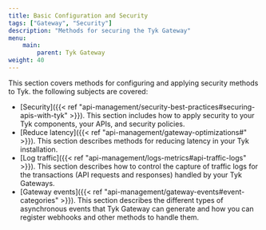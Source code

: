 ```yaml
---
title: Basic Configuration and Security
tags: ["Gateway", "Security"]
description: "Methods for securing the Tyk Gateway"
menu:
    main:
        parent: Tyk Gateway
weight: 40
---
```



This section covers methods for configuring and applying security methods to Tyk. the following subjects are covered:

- [Security]({{< ref "api-management/security-best-practices#securing-apis-with-tyk" >}}). This section includes how to apply security to your Tyk components, your APIs, and security policies.
- [Reduce latency]({{< ref "api-management/gateway-optimizations#" >}}). This section describes methods for reducing latency in your Tyk installation.
- [Log traffic]({{< ref "api-management/logs-metrics#api-traffic-logs" >}}). This section describes how to control the capture of traffic logs for the transactions (API requests and responses) handled by your Tyk Gateways.
- [Gateway events]({{< ref "api-management/gateway-events#event-categories" >}}). This section describes the different types of asynchronous events that Tyk Gateway can generate and how you can register webhooks and other methods to handle them.

